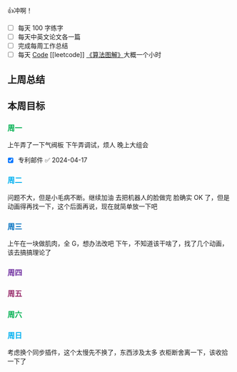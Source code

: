 👍冲啊！
- [ ] 每天 100 字练字
- [ ] 每天中英文论文各一篇
- [ ] 完成每周工作总结
- [ ] 每天 [Code](https://leetcode.cn/studyplan/top-interview-150/) [[leetcode]] [《算法图解》](https://www.bilibili.com/video/BV1PN4y1Q73P/?spm_id_from=333.788&vd_source=d3ee14ef6a5aeafdb4ae42baa01c2793)大概一个小时
## 上周总结

  

## 本周目标

  

### <font color="#00b050">周一</font>

上午弄了一下气阀板
下午弄调试，烦人
晚上大组会
- [x] 专利邮件 ✅ 2024-04-17

### <font color="#00b0f0">周二</font>

  问题不大，但是小毛病不断。继续加油
  去把机器人的脸做完
  脸确实 OK 了，但是动画得再找一下，这个后面再说，现在就简单放一下吧
  

### <font color="#0070c0">周三</font>

上午在一块做肌肉，全 G，想办法改吧
下午，不知道该干啥了，找了几个动画，该去搞搞理论了


### <font color="#7030a0">周四</font>

  

### <font color="#972969">周五</font>

  

### <font color="#00b050">周六</font>

  

### <font color="#00b0f0">周日</font>

考虑换个同步插件，这个太慢先不换了，东西涉及太多
衣柜断舍离一下，该收拾一下了